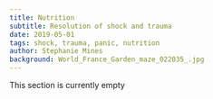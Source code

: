 ```yaml
---
title: Nutrition
subtitle: Resolution of shock and trauma
date: 2019-05-01
tags: shock, trauma, panic, nutrition
author: Stephanie Mines
background: World_France_Garden_maze_022035_.jpg
---
```


This section is currently empty
